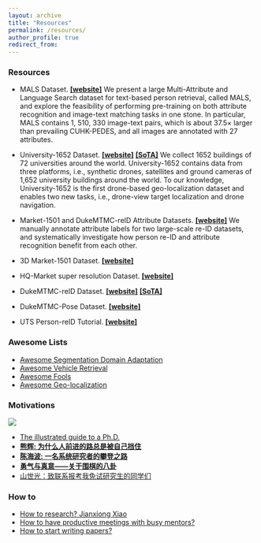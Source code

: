 ```yaml
---
layout: archive
title: "Resources"
permalink: /resources/
author_profile: true
redirect_from: 
---
```


<meta name="description"
  content="Open-source Code and Datasets for Person Re-ID and Person Search"/>

<meta name="keywords" content="Code and Dataset, Person Re-ID, Object Re-ID, Person Retrieval, Domain Adaptation and Person Search" />

### Resources
- MALS Dataset. <strong><a href="https://github.com/Shuyu-XJTU/APTM"> [website]</a></strong> 
We present a large Multi-Attribute and Language Search dataset for text-based person retrieval, called MALS, and explore the feasibility of performing pre-training on both attribute recognition and image-text matching tasks in one stone. In particular, MALS contains 1, 510, 330 image-text pairs, which is about 37.5× larger than prevailing CUHK-PEDES, and all images are annotated with 27 attributes.

- University-1652 Dataset. <strong><a href="https://github.com/layumi/University1652-Baseline"> [website]</a></strong>  <strong><a href="https://github.com/layumi/University1652-Baseline/tree/master/State-of-the-art"> [SoTA]</a></strong> 
We collect 1652 buildings of 72 universities around the world. University-1652 contains data from three platforms, i.e., synthetic drones, satellites and ground cameras of 1,652 university buildings around the world. To our knowledge, University-1652 is the first drone-based geo-localization dataset and enables two new tasks, i.e., drone-view target localization and drone navigation.

- Market-1501 and DukeMTMC-reID Attribute Datasets.  <strong><a href="https://vana77.github.io"> [website]</a></strong>
We manually annotate attribute labels for two large-scale re-ID datasets, and systematically investigate how person re-ID and attribute recognition benefit from each other. 

- 3D Market-1501 Dataset.  <strong><a href="https://github.com/layumi/person-reid-3d"> [website]</a></strong> 
- HQ-Market super resolution Dataset. <strong><a href="https://github.com/layumi/HQ-Market"> [website]</a></strong>
- DukeMTMC-reID Dataset.  <strong><a href="https://github.com/layumi/Duke_evaluation"> [website]</a></strong>  <strong><a href="https://github.com/layumi/Person_reID_baseline_pytorch/tree/master/leaderboard"> [SoTA]</a></strong> 
- DukeMTMC-Pose Dataset.  <strong><a href="https://github.com/layumi/DukeMTMC-Pose"> [website]</a></strong> 
- UTS Person-reID Tutorial.  <strong><a href="https://github.com/layumi/Person_reID_baseline_pytorch/tree/master/tutorial"> [website]</a></strong> 

### Awesome Lists
- [Awesome Segmentation Domain Adaptation](https://github.com/layumi/Seg-Uncertainty/tree/master/awesome-SegDA)
- [Awesome Vehicle Retrieval](https://github.com/layumi/Vehicle_reID-Collection)
- [Awesome Fools](https://github.com/layumi/Awesome-Fools)
- [Awesome Geo-localization](https://github.com/layumi/University1652-Baseline/tree/master/State-of-the-art) 

### Motivations
![](https://zdzheng.xyz/files/optimizer.gif)
- [The illustrated guide to a Ph.D.](https://matt.might.net/articles/phd-school-in-pictures/)
-  <strong><a href="https://www.evernote.com/shard/s150/sh/3de79ff0-5778-417c-9bcb-6c0111a26694/29958003bb71992667ce3f42fd4ca875"> 熊辉: 为什么人前进的路总是被自己挡住 </a></strong> 
-  <strong><a href="https://zdzheng.xyz/files/road.pdf">陈海波: 一名系统研究者的攀登之路</a></strong> 
-  <strong><a href="https://www.douban.com/note/218498393/">勇气与真意——关于围棋的八卦</a></strong>
-  [山世光：致联系报考我免试研究生的同学们](https://blog.csdn.net/GarfieldEr007/article/details/51018552) 

### How to 
- [How to research? Jianxiong Xiao]("https://zdzheng.xyz/files/lecture21_how2research.pdf")
- [How to have productive meetings with busy mentors?](http://kordinglab.com/2021/06/30/meeting-with-mentors.html)
- [How to start writing papers?](http://kordinglab.com/2016/01/14/writing-guide.html)